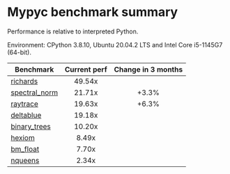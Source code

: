 # Mypyc benchmark summary

Performance is relative to interpreted Python.

Environment: CPython 3.8.10, Ubuntu 20.04.2 LTS and Intel Core i5-1145G7 (64-bit).

| Benchmark | Current perf | Change in 3 months |
| --- | :---: | :---: |
| [richards](benchmarks/richards.md) | 49.54x |  |
| [spectral_norm](benchmarks/spectral_norm.md) | 21.71x | +3.3% |
| [raytrace](benchmarks/raytrace.md) | 19.63x | +6.3% |
| [deltablue](benchmarks/deltablue.md) | 19.18x |  |
| [binary_trees](benchmarks/binary_trees.md) | 10.20x |  |
| [hexiom](benchmarks/hexiom.md) | 8.49x |  |
| [bm_float](benchmarks/bm_float.md) | 7.70x |  |
| [nqueens](benchmarks/nqueens.md) | 2.34x |  |
